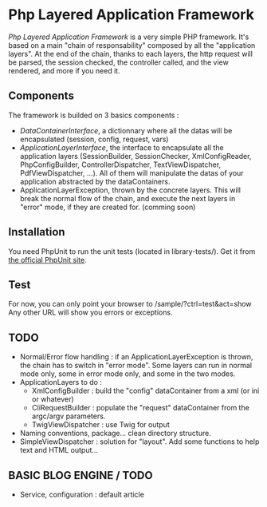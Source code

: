 # Php Layered Application Framework

*Php Layered Application Framework* is a very simple PHP framework.
It's based on a main "chain of responsability" composed by all the "application layers".
At the end of the chain, thanks to each layers, the http request will be parsed, the session checked, the controller called, and the view rendered, and more if you need it.

## Components

The framework is builded on 3 basics components :

* *DataContainerInterface*, a dictionnary where all the datas will be encapsulated (session, config, request, vars)
* *ApplicationLayerInterface*, the interface to encapsulate all the application layers (SessionBuilder, SessionChecker, XmlConfigReader, PhpConfigBuilder, ControllerDispatcher, TextViewDispatcher, PdfViewDispatcher, ...). All of them will manipulate the datas of your application abstracted by the dataContainers.
* ApplicationLayerException, thrown by the concrete layers. This will break the normal flow of the chain, and execute the next layers in "error" mode, if they are created for. (comming soon) 

## Installation

You need PhpUnit to run the unit tests (located in library-tests/). Get it from [the official PhpUnit site](https://github.com/sebastianbergmann/phpunit).

## Test

For now, you can only point your browser to <YOUR HOST>/sample/?ctrl=test&act=show
Any other URL will show you errors or exceptions.

## TODO

* Normal/Error flow handling : if an ApplicationLayerException is thrown, the chain has to switch in "error mode". Some layers can run in normal mode only, some in error mode only, and some in the two modes.
* ApplicationLayers to do :
    * XmlConfigBuilder : build the "config" dataContainer from a xml (or ini or whatever)
    * CliRequestBuilder : populate the "request" dataContainer from the argc/argv parameters.
    * TwigViewDispatcher : use Twig for output
* Naming conventions, package... clean directory structure. 
* SimpleViewDispatcher : solution for "layout". Add some functions to help text and HTML output...

## BASIC BLOG ENGINE / TODO

* Service, configuration : default article

